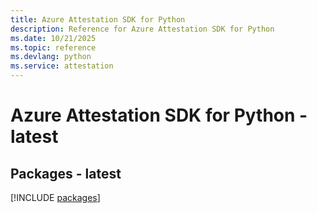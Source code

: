 ```yaml
---
title: Azure Attestation SDK for Python
description: Reference for Azure Attestation SDK for Python
ms.date: 10/21/2025
ms.topic: reference
ms.devlang: python
ms.service: attestation
---
```

# Azure Attestation SDK for Python - latest
## Packages - latest
[!INCLUDE [packages](attestation-index.md)]